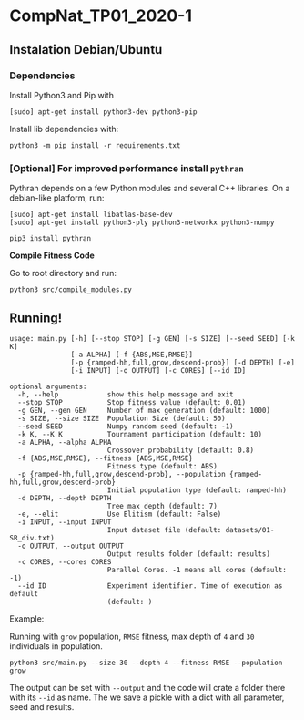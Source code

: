 # CompNat_TP01_2020-1


## Instalation Debian/Ubuntu

### Dependencies

Install Python3 and Pip with
```
[sudo] apt-get install python3-dev python3-pip
```

Install lib dependencies with:
```
python3 -m pip install -r requirements.txt
```

### [Optional] For improved performance install `pythran` 

Pythran depends on a few Python modules and several C++ libraries. On a debian-like platform, run:

```
[sudo] apt-get install libatlas-base-dev
[sudo] apt-get install python3-ply python3-networkx python3-numpy
```

```
pip3 install pythran
```

**Compile Fitness Code**

Go to root directory and run: 

```
python3 src/compile_modules.py
```

## Running!

```
usage: main.py [-h] [--stop STOP] [-g GEN] [-s SIZE] [--seed SEED] [-k K]
               [-a ALPHA] [-f {ABS,MSE,RMSE}]
               [-p {ramped-hh,full,grow,descend-prob}] [-d DEPTH] [-e]
               [-i INPUT] [-o OUTPUT] [-c CORES] [--id ID]

optional arguments:
  -h, --help            show this help message and exit
  --stop STOP           Stop fitness value (default: 0.01)
  -g GEN, --gen GEN     Number of max generation (default: 1000)
  -s SIZE, --size SIZE  Population Size (default: 50)
  --seed SEED           Numpy random seed (default: -1)
  -k K, --K K           Tournament participation (default: 10)
  -a ALPHA, --alpha ALPHA
                        Crossover probability (default: 0.8)
  -f {ABS,MSE,RMSE}, --fitness {ABS,MSE,RMSE}
                        Fitness type (default: ABS)
  -p {ramped-hh,full,grow,descend-prob}, --population {ramped-hh,full,grow,descend-prob}
                        Initial population type (default: ramped-hh)
  -d DEPTH, --depth DEPTH
                        Tree max depth (default: 7)
  -e, --elit            Use Elitism (default: False)
  -i INPUT, --input INPUT
                        Input dataset file (default: datasets/01-SR_div.txt)
  -o OUTPUT, --output OUTPUT
                        Output results folder (default: results)
  -c CORES, --cores CORES
                        Parallel Cores. -1 means all cores (default: -1)
  --id ID               Experiment identifier. Time of execution as default
                        (default: )
```

Example:

Running with `grow` population, `RMSE` fitness, max depth of `4` and `30` individuals in population.

```
python3 src/main.py --size 30 --depth 4 --fitness RMSE --population grow
```

The output can be set with `--output` and the code will crate a folder there with its `--id` as name. The we save a pickle with a dict with all parameter, seed and results.


